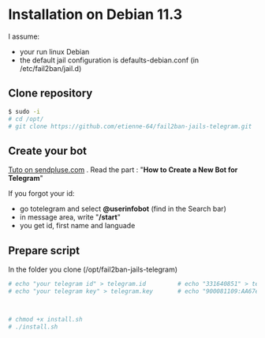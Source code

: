 # Installation on Debian 11.3

I assume:
- your run linux Debian
- the default jail configuration is defaults-debian.conf (in /etc/fail2ban/jail.d)

## Clone repository
```bash
$ sudo -i
# cd /opt/ 
# git clone https://github.com/etienne-64/fail2ban-jails-telegram.git
```
## Create your bot
[Tuto on sendpluse.com](https://sendpulse.com/knowledge-base/chatbot/create-telegram-chatbot) . 
Read the part : "**How to Create a New Bot for Telegram**"

If you forgot your id:
- go totelegram and select **@userinfobot** (find in the Search bar)
- in message area, write "**/start**"
- you get id, first name and languade

## Prepare script
In the folder you clone (/opt/fail2ban-jails-telegram)
```bash
# echo "your telegram id" > telegram.id         # echo "331640851" > telegram.id 
# echo "your telegram key" > telegram.key       # echo "900081109:AA67e8kZe77ghj7i5fwb7H_UJBuuuuuykE4" > telegram.key



# chmod +x install.sh
# ./install.sh
 
```
